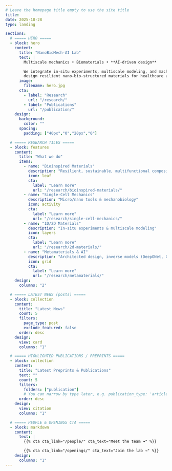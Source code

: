 ```yaml
---
# Leave the homepage title empty to use the site title
title:
date: 2025-10-28
type: landing

sections:
  # ===== HERO =====
  - block: hero
    content:
      title: "NanoBioMech-AI Lab"
      text: |
        Multiscale mechanics • Biomaterials • **AI-driven design**

        We integrate in-situ experiments, multiscale modeling, and machine learning to
        design resilient nano-bio-structured materials for healthcare and engineering.
      image:
        filename: hero.jpg
      cta:
        - label: "Research"
          url: "/research/"
        - label: "Publications"
          url: "/publication/"
    design:
      background:
        color: ""
      spacing:
        padding: ["40px","0","20px","0"]

  # ===== RESEARCH TILES =====
  - block: features
    content:
      title: "What we do"
      items:
        - name: "Bioinspired Materials"
          description: "Resilient, sustainable, multifunctional composites"
          icon: leaf
          cta:
            label: "Learn more"
            url: "/research/bioinspired-materials/"
        - name: "Single-Cell Mechanics"
          description: "Micro/nano tools & mechanobiology"
          icon: activity
          cta:
            label: "Learn more"
            url: "/research/single-cell-mechanics/"
        - name: "1D/2D Materials"
          description: "In-situ experiments & multiscale modeling"
          icon: layers
          cta:
            label: "Learn more"
            url: "/research/2d-materials/"
        - name: "Metamaterials & AI"
          description: "Architected design, inverse models (DeepONet, GNN, PINNs)"
          icon: grid
          cta:
            label: "Learn more"
            url: "/research/metamaterials/"
    design:
      columns: "2"

  # ===== LATEST NEWS (posts) =====
  - block: collection
    content:
      title: "Latest News"
      count: 5
      filters:
        page_type: post
        exclude_featured: false
      order: desc
    design:
      view: card
      columns: "1"

  # ===== HIGHLIGHTED PUBLICATIONS / PREPRINTS =====
  - block: collection
    content:
      title: "Latest Preprints & Publications"
      text: ""
      count: 5
      filters:
        folders: ["publication"]
        # You can narrow by type later, e.g. publication_type: 'article'
      order: desc
    design:
      view: citation
      columns: "1"

  # ===== PEOPLE & OPENINGS CTA =====
  - block: markdown
    content:
      text: |
        {{% cta cta_link="/people/" cta_text="Meet the team →" %}}

        {{% cta cta_link="/openings/" cta_text="Join the lab →" %}}
    design:
      columns: "1"
---
```


